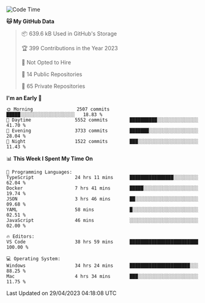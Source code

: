 <!--START_SECTION:waka-->
![Code Time](http://img.shields.io/badge/Code%20Time-4%2C000%20hrs%2055%20mins-blue)

**🐱 My GitHub Data** 

> 📦 639.6 kB Used in GitHub's Storage 
 > 
> 🏆 399 Contributions in the Year 2023
 > 
> 🚫 Not Opted to Hire
 > 
> 📜 14 Public Repositories 
 > 
> 🔑 65 Private Repositories 
 > 
**I'm an Early 🐤** 

```text
🌞 Morning                2507 commits        █████░░░░░░░░░░░░░░░░░░░░   18.83 % 
🌆 Daytime                5552 commits        ██████████░░░░░░░░░░░░░░░   41.70 % 
🌃 Evening                3733 commits        ███████░░░░░░░░░░░░░░░░░░   28.04 % 
🌙 Night                  1522 commits        ███░░░░░░░░░░░░░░░░░░░░░░   11.43 % 
```


📊 **This Week I Spent My Time On** 

```text
💬 Programming Languages: 
TypeScript               24 hrs 11 mins      ████████████████░░░░░░░░░   62.04 % 
Docker                   7 hrs 41 mins       █████░░░░░░░░░░░░░░░░░░░░   19.74 % 
JSON                     3 hrs 46 mins       ██░░░░░░░░░░░░░░░░░░░░░░░   09.68 % 
YAML                     58 mins             █░░░░░░░░░░░░░░░░░░░░░░░░   02.51 % 
JavaScript               46 mins             ░░░░░░░░░░░░░░░░░░░░░░░░░   02.00 % 

🔥 Editors: 
VS Code                  38 hrs 59 mins      █████████████████████████   100.00 % 

💻 Operating System: 
Windows                  34 hrs 24 mins      ██████████████████████░░░   88.25 % 
Mac                      4 hrs 34 mins       ███░░░░░░░░░░░░░░░░░░░░░░   11.75 % 
```


 Last Updated on 29/04/2023 04:18:08 UTC
<!--END_SECTION:waka-->

